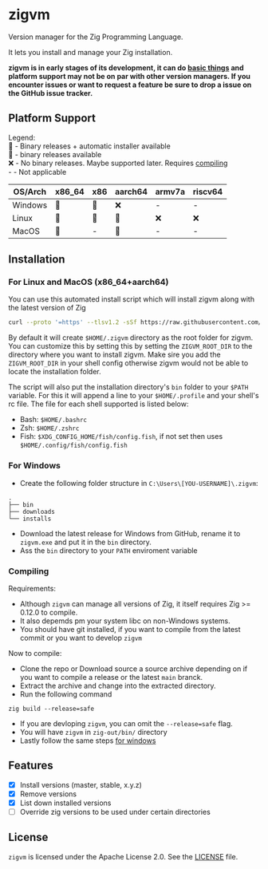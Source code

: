 # zigvm
Version manager for the Zig Programming Language.

It lets you install and manage your Zig installation.

**zigvm is in early stages of its development, it can do [basic things](#features) and platform support 
may not be on par with other version managers. If you encounter issues or want to request a feature
be sure to drop a issue on the GitHub issue tracker.**

## Platform Support
Legend:  
🎉 - Binary releases + automatic installer available  
💪 - binary releases available  
❌ - No binary releases. Maybe supported later. Requires [compiling](#compiling)  
\- - Not applicable

| OS/Arch | x86_64 | x86 | aarch64 | armv7a | riscv64 |
|---------|--------|-----|---------|--------|---------|
| Windows |   💪   |  💪 |    ❌   |   -    |    -    |
| Linux   |   🎉   |  🎉 |    🎉   |   ❌   |    ❌   |  
| MacOS   |   🎉   |  -  |    🎉   |   -    |    -    |

## Installation
### For Linux and MacOS (x86_64+aarch64)
You can use this automated install script which will install zigvm along with the latest version of Zig

```sh
curl --proto '=https' --tlsv1.2 -sSf https://raw.githubusercontent.com/AMythicDev/zigvm/main/scripts/install.sh | sh
```

By default it will create `$HOME/.zigvm` directory as the root folder for zigvm. You can customize this by setting this
by setting the `ZIGVM_ROOT_DIR` to the directory where you want to install zigvm. Make sire you add the `ZIGVM_ROOT_DIR`
in your shell config otherwise zigvm would not be able to locate the installation folder.

The script will also put the installation directory's `bin` folder to your `$PATH` variable. For this it will append
a line to your `$HOME/.profile` and your shell's rc file. The file for each shell supported is listed below:

- Bash: `$HOME/.bashrc` 
- Zsh: `$HOME/.zshrc`
- Fish: `$XDG_CONFIG_HOME/fish/config.fish`, if not set then uses `$HOME/.config/fish/config.fish`

### For Windows
* Create the following folder structure in `C:\Users\[YOU-USERNAME]\.zigvm`:
```
.
├── bin
├── downloads
└── installs
```
* Download the latest release for Windows from GitHub, rename it to `zigvm.exe` and put it in the `bin` directory.
* Ass the `bin` directory to your `PATH` enviroment variable

### Compiling
Requirements:  
- Although `zigvm` can manage all versions of Zig, it itself requires Zig >= 0.12.0 to compile.
- It also depemds pm your system libc on non-Windows systems.
- You should have git installed, if you want to compile from the latest commit or you want to develop `zigvm`

Now to compile:
- Clone the repo or Download source a source archive depending on if you want to compile a release or the latest `main` branck.
- Extract the archive and change into the extracted directory.
- Run the following command
```
zig build --release=safe
```
- If you are devloping `zigvm`, you can omit the `--release=safe` flag.
- You will have `zigvm` in `zig-out/bin/` directory
- Lastly follow the same steps [for windows](#for-windows) 

## Features
- [x] Install versions (master, stable, x.y.z)
- [x] Remove versions
- [x] List down installed versions
- [ ] Override zig versions to be used under certain directories

## License
`zigvm` is licensed under the Apache License 2.0. See the [LICENSE](./LICENSE) file.
